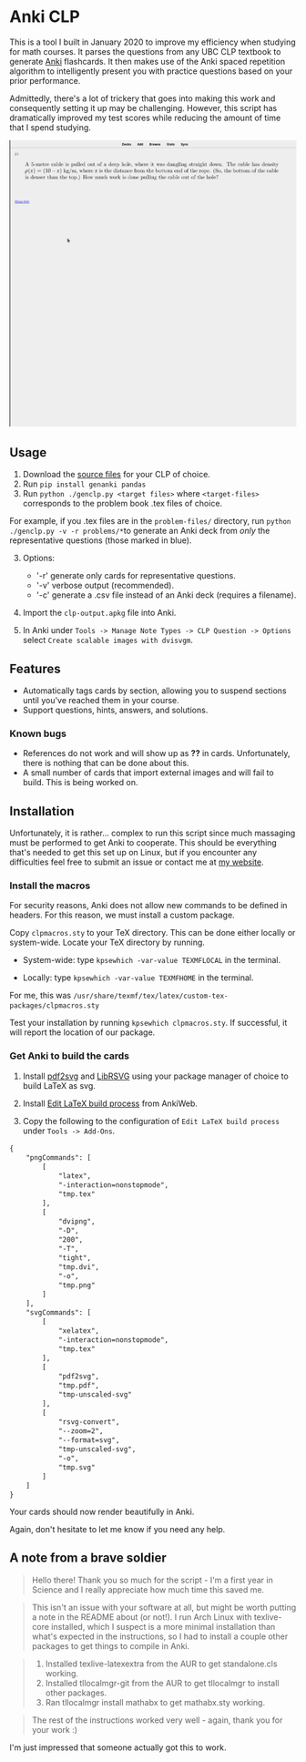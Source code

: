 # Anki CLP

This is a tool I built in January 2020 to improve my efficiency when studying for math courses. It parses the questions from any UBC CLP textbook to generate [Anki](https://en.wikipedia.org/wiki/Anki_(software)) flashcards. It then makes use of the Anki spaced repetition algorithm to intelligently present you with practice questions based on your prior performance. 

Admittedly, there's a lot of trickery that goes into making this work and consequently setting it up may be challenging. However, this script has dramatically improved my test scores while reducing the amount of time that I spend studying.

![](example.gif)

## Usage

1. Download the [source files](http://www.math.ubc.ca/~CLP/src/) for your CLP of choice.
2. Run `pip install genanki pandas`
2. Run `python ./genclp.py <target files>` where `<target-files>` corresponds to the problem book .tex files of choice.

For example, if you .tex files are in the `problem-files/` directory, run
`python ./genclp.py -v -r problems/*`to generate an Anki deck from *only* the representative questions (those marked in blue).

3. Options: 
    - '-r' generate only cards for representative questions.
    - '-v' verbose output (recommended).
    - '-c' generate a .csv file instead of an Anki deck (requires a filename).

3. Import the `clp-output.apkg` file into Anki.
4. In Anki under `Tools -> Manage Note Types -> CLP Question -> Options` select `Create scalable images with dvisvgm`.

## Features

- Automatically tags cards by section, allowing you to suspend sections until you've reached them in your course.
- Support questions, hints, answers, and solutions.

### Known bugs
- References do not work and will show up as **??** in cards. Unfortunately, there is nothing that can be done about this.
- A small number of cards that import external images and will fail to build. This is being worked on.

## Installation

Unfortunately, it is rather... complex to run this script since much massaging must be performed to get Anki to cooperate. This should be everything that's needed to get this set up on Linux, but if you encounter any difficulties feel free to submit an issue or contact me at [my website](https://www.alexkoen.com).

### Install the macros

For security reasons, Anki does not allow new commands to be defined in headers. For this reason, we must install a custom package.

Copy `clpmacros.sty` to your TeX directory. This can be done either locally or system-wide. Locate your TeX directory by running.

- System-wide: type `kpsewhich -var-value TEXMFLOCAL` in the terminal.

- Locally: type `kpsewhich -var-value TEXMFHOME` in the terminal.

For me, this was `/usr/share/texmf/tex/latex/custom-tex-packages/clpmacros.sty`

Test your installation by running `kpsewhich clpmacros.sty`. If successful, it will report the location of our package.

### Get Anki to build the cards

1. Install [pdf2svg](https://github.com/dawbarton/pdf2svg) and [LibRSVG](https://wiki.gnome.org/Projects/LibRsvg) using your package manager of choice to build LaTeX as svg.

2. Install [Edit LaTeX build process](https://ankiweb.net/shared/info/937148547) from AnkiWeb.

3. Copy the following to the configuration of `Edit LaTeX build process` under `Tools -> Add-Ons`.

```
{
    "pngCommands": [
        [
            "latex",
            "-interaction=nonstopmode",
            "tmp.tex"
        ],
        [
            "dvipng",
            "-D",
            "200",
            "-T",
            "tight",
            "tmp.dvi",
            "-o",
            "tmp.png"
        ]
    ],
    "svgCommands": [
        [
            "xelatex",
            "-interaction=nonstopmode",
            "tmp.tex"
        ],
        [
            "pdf2svg",
            "tmp.pdf",
            "tmp-unscaled-svg"
        ],
        [
            "rsvg-convert",
            "--zoom=2",
            "--format=svg",
            "tmp-unscaled-svg",
            "-o",
            "tmp.svg"
        ]
    ]
}
```

Your cards should now render beautifully in Anki.

Again, don't hesitate to let me know if you need any help.

## A note from a brave soldier

> Hello there! Thank you so much for the script - I'm a first year in Science and I really appreciate how much time this saved me.

> This isn't an issue with your software at all, but might be worth putting a note in the README about (or not!).
> I run Arch Linux with texlive-core installed, which I suspect is a more minimal installation than what's expected in the instructions, so I had to install a couple other packages to get things to compile in Anki.

> 1. Installed texlive-latexextra from the AUR to get standalone.cls working.
> 2. Installed tllocalmgr-git from the AUR to get tllocalmgr to install other packages.
> 3. Ran tllocalmgr install mathabx to get mathabx.sty working.

> The rest of the instructions worked very well - again, thank you for your work :)

I'm just impressed that someone actually got this to work.
